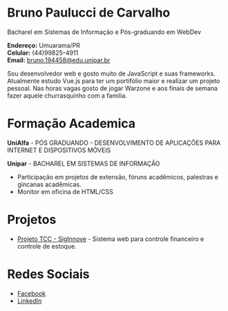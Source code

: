 # Bruno Paulucci de Carvalho
Bacharel em Sistemas de Informação e Pós-graduando em WebDev

__Endereço:__ Umuarama/PR <br/>
__Celular:__ (44)99825-4911 <br/>
__Email:__ bruno.194458@edu.unipar.br

Sou desenvolvedor web e gosto muito de JavaScript e suas frameworks. Atualmente estudo Vue.js para ter um portifólio maior e realizar um projeto pessoal. Nas horas vagas gosto de jogar Warzone e aos finais de semana fazer aquele churrasquinho com a familia.

# Formação Academica

__UniAlfa__ - PÓS GRADUANDO - DESENVOLVIMENTO DE APLICAÇÕES PARA INTERNET E DISPOSITIVOS MÓVEIS

__Unipar__ - BACHAREL EM SISTEMAS DE INFORMAÇÂO

* Participação em projetos de extensão, fóruns acadêmicos, palestras e gincanas acadêmicas. 
* Monitor em oficina de HTML/CSS

# Projetos

* [Projeto TCC - SigInnove](github.com/brunobpcarvalho/sig-innove) - Sistema web para controle financeiro e controle de estoque.

# Redes Sociais

* [Facebook](https://www.facebook.com/bruno.paulucci.54/)
* [LinkedIn](https://www.linkedin.com/in/bruno-carvalho-a2379115b/)


